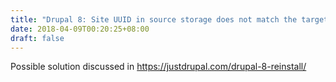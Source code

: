 ```yaml
---
title: "Drupal 8: Site UUID in source storage does not match the target storage"
date: 2018-04-09T00:20:25+08:00
draft: false
---
```


Possible solution discussed in https://justdrupal.com/drupal-8-reinstall/


